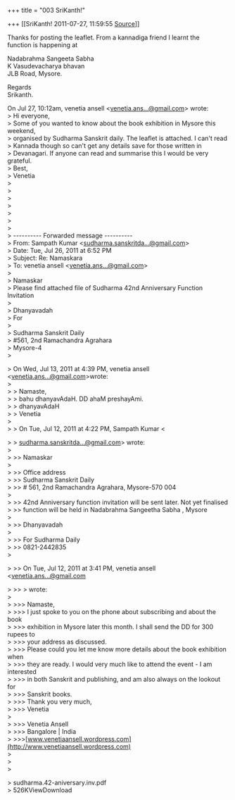 +++
title = "003 SriKanth!"

+++
[[SriKanth!	2011-07-27, 11:59:55 [Source](https://groups.google.com/g/samskrita/c/9UcabUfIaOc)]]



Thanks for posting the leaflet. From a kannadiga friend I learnt the  
function is happening at  
  
Nadabrahma Sangeeta Sabha  
K Vasudevacharya bhavan  
JLB Road, Mysore.  
  
Regards  
Srikanth.  

  
On Jul 27, 10:12am, venetia ansell \<[venetia.ans...@gmail.com]()\> wrote:  
\> Hi everyone,  
\> Some of you wanted to know about the book exhibition in Mysore this weekend,  
\> organised by Sudharma Sanskrit daily. The leaflet is attached. I can't read  
\> Kannada though so can't get any details save for those written in  
\> Devanagari. If anyone can read and summarise this I would be very grateful.  
\> Best,  
\> Venetia  
\>  
\>  
\>  
\>  
\>  
\>  
\>  
\> ---------- Forwarded message ----------  
\> From: Sampath Kumar \<[sudharma.sanskritda...@gmail.com]()\>  
\> Date: Tue, Jul 26, 2011 at 6:52 PM  
\> Subject: Re: Namaskara  
\> To: venetia ansell \<[venetia.ans...@gmail.com]()\>  
\>  
\> Namaskar  
\> Please find attached file of Sudharma 42nd Anniversary Function Invitation  
\>  
\> Dhanyavadah  
\> For  
\>  
\> Sudharma Sanskrit Daily  
\> #561, 2nd Ramachandra Agrahara  
\> Mysore-4  
\>  

\> On Wed, Jul 13, 2011 at 4:39 PM, venetia ansell \<[venetia.ans...@gmail.com]()\>wrote:  
\>  
\> \> Namaste,  
\> \> bahu dhanyavAdaH. DD ahaM preshayAmi.  
\> \> dhanyavAdaH  
\> \> Venetia  
\>  
\> \>  On Tue, Jul 12, 2011 at 4:22 PM, Sampath Kumar \<  

\> \> [sudharma.sanskritda...@gmail.com]()\> wrote:  
\>  
\> \>\> Namaskar  
\>  
\> \>\> Office address  
\> \>\> Sudharma Sanskrit Daily  
\> \>\> # 561, 2nd Ramachandra Agrahara, Mysore-570 004  
\>  
\> \>\> 42nd Anniversary function invitation will be sent later. Not yet finalised  
\> \>\> function will be held in Nadabrahma Sangeetha Sabha , Mysore  
\>  
\> \>\> Dhanyavadah  
\>  
\> \>\> For Sudharma Daily  
\> \>\> 0821-2442835  
\>  

\> \>\> On Tue, Jul 12, 2011 at 3:41 PM, venetia ansell \<[venetia.ans...@gmail.com]()  

\> \>\> \> wrote:  
\>  
\> \>\>\> Namaste,  
\> \>\>\> I just spoke to you on the phone about subscribing and about the book  
\> \>\>\> exhibition in Mysore later this month. I shall send the DD for 300 rupees to  
\> \>\>\> your address as discussed.  
\> \>\>\> Please could you let me know more details about the book exhibition when  
\> \>\>\> they are ready. I would very much like to attend the event - I am interested  
\> \>\>\> in both Sanskrit and publishing, and am also always on the lookout for  
\> \>\>\> Sanskrit books.  
\> \>\>\> Thank you very much,  
\> \>\>\> Venetia  
\>  
\> \>\>\> Venetia Ansell  
\> \>\>\> Bangalore \| India  
\> \>\>\>[www.venetiaansell.wordpress.com](http://www.venetiaansell.wordpress.com)  
\>  
\>  
\>  

\> sudharma.42-aniversary.inv.pdf  
\> 526KViewDownload

